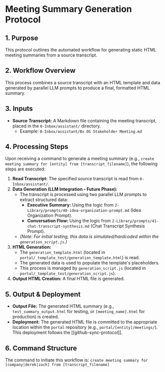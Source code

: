 # Meeting Summary Generation Protocol

## 1. Purpose

This protocol outlines the automated workflow for generating static HTML meeting summaries from a source transcript.

## 2. Workflow Overview

This process combines a source transcript with an HTML template and data generated by parallel LLM prompts to produce a final, formatted HTML summary.

## 3. Inputs

*   **Source Transcript:** A Markdown file containing the meeting transcript, placed in the `0-Inbox/assistant/` directory.
    *   Example: `0-Inbox/assistant/Bx OS Stakeholder Meeting.md`

## 4. Processing Steps

Upon receiving a command to generate a meeting summary (e.g., `create meeting summary for [entity] from [transcript_filename]`), the following steps are executed:

1.  **Read Transcript:** The specified source transcript is read from `0-Inbox/assistant/`.
2.  **Data Generation (LLM Integration - Future Phase):**
    *   The transcript is processed using two parallel LLM prompts to extract structured data:
        *   **Executive Summary:** Using the logic from `2-Library/prompts/40-idea-organization-prompt.md` (Idea Organization Prompt).
        *   **Conversation Flow:** Using the logic from `2-Library/prompts/41-chat-transcript-synthesis.md` (Chat Transcript Synthesis Prompt).
    *   *(Note: For initial testing, this data is simulated/hardcoded within the `generation_script.js`.)*
3.  **HTML Generation:**
    *   The `generation_template.html` (located in `portal/_template_test/generation_template.html`) is read.
    *   The generated data is used to populate the template's placeholders.
    *   This process is managed by `generation_script.js` (located in `portal/_template_test/generation_script.js`).
4.  **Output HTML Creation:** A final HTML file is generated.

## 5. Output & Deployment

*   **Output File:** The generated HTML summary (e.g., `test_summary_output.html` for testing, or `[meeting_name].html` for production) is created.
*   **Deployment:** The generated HTML file is committed to the appropriate location within the `portal` repository (e.g., `portal/[entity]/meetings/`). This deployment follows the [[github-sync-protocol]].

## 6. Command Structure

The command to initiate this workflow is:
`create meeting summary for [company|derek|zach] from [transcript_filename]`
